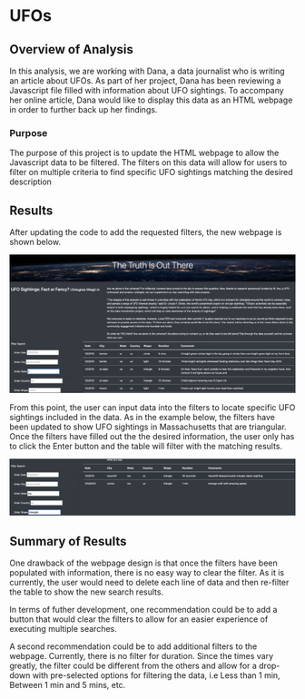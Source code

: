 # UFOs

## Overview of Analysis

In this analysis, we are working with Dana, a data journalist who is writing an article about UFOs. As part of her project, Dana has been reviewing a
Javascript file filled with information about UFO sightings. To accompany her online article, Dana would like to display this data as an HTML webpage
in order to further back up her findings.

### Purpose

The purpose of this project is to update the HTML webpage to allow the Javascript data to be filtered. The filters on this data will allow for users
to filter on multiple criteria to find specific UFO sightings matching the desired description

## Results

After updating the code to add the requested filters, the new webpage is shown below. 

![This is an image](https://github.com/jstawarz/UFOs/blob/main/resources/webpage.png)

From this point, the user can input data into the filters to locate specific UFO sightings included in the data. As in the example below,
the filters have been updated to show UFO sightings in Massachusetts that are triangular. Once the filters have filled out the the desired 
information, the user only has to click the Enter button and the table will filter with the matching results. 

![This is an image](https://github.com/jstawarz/UFOs/blob/main/resources/filtered_webpage.png)


## Summary of Results

One drawback of the webpage design is that once the filters have been populated with information, there is no easy way to clear the filter.
As it is currently, the user would need to delete each line of data and then re-filter the table to show the new search results. 

In terms of futher development, one recommendation could be to add a button that would clear the filters to allow for an easier experience
of executing multiple searches. 

A second recommendation could be to add additional filters to the webpage. Currently, there is no filter for duration. Since the times vary
greatly, the filter could be different from the others and allow for a drop-down with pre-selected options for filtering the data, i.e 
Less than 1 min, Between 1 min and 5 mins, etc.  


